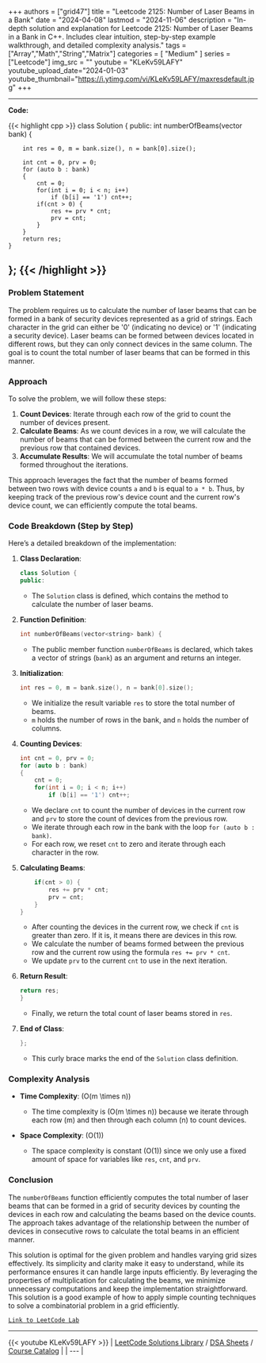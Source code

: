 
+++
authors = ["grid47"]
title = "Leetcode 2125: Number of Laser Beams in a Bank"
date = "2024-04-08"
lastmod = "2024-11-06"
description = "In-depth solution and explanation for Leetcode 2125: Number of Laser Beams in a Bank in C++. Includes clear intuition, step-by-step example walkthrough, and detailed complexity analysis."
tags = ["Array","Math","String","Matrix"]
categories = [
    "Medium"
]
series = ["Leetcode"]
img_src = ""
youtube = "KLeKv59LAFY"
youtube_upload_date="2024-01-03"
youtube_thumbnail="https://i.ytimg.com/vi/KLeKv59LAFY/maxresdefault.jpg"
+++



---
**Code:**

{{< highlight cpp >}}
class Solution {
    public:
    int numberOfBeams(vector<string> bank) {

        int res = 0, m = bank.size(), n = bank[0].size();

        int cnt = 0, prv = 0;
        for (auto b : bank) 
        {
            cnt = 0;
            for(int i = 0; i < n; i++)
                if (b[i] == '1') cnt++;
            if(cnt > 0) {
                res += prv * cnt;
                prv = cnt;
            }
        }
        return res;
    }
};
{{< /highlight >}}
---

### Problem Statement

The problem requires us to calculate the number of laser beams that can be formed in a bank of security devices represented as a grid of strings. Each character in the grid can either be '0' (indicating no device) or '1' (indicating a security device). Laser beams can be formed between devices located in different rows, but they can only connect devices in the same column. The goal is to count the total number of laser beams that can be formed in this manner.

### Approach

To solve the problem, we will follow these steps:

1. **Count Devices**: Iterate through each row of the grid to count the number of devices present.
2. **Calculate Beams**: As we count devices in a row, we will calculate the number of beams that can be formed between the current row and the previous row that contained devices.
3. **Accumulate Results**: We will accumulate the total number of beams formed throughout the iterations.

This approach leverages the fact that the number of beams formed between two rows with device counts `a` and `b` is equal to `a * b`. Thus, by keeping track of the previous row's device count and the current row's device count, we can efficiently compute the total beams.

### Code Breakdown (Step by Step)

Here’s a detailed breakdown of the implementation:

1. **Class Declaration**:
   ```cpp
   class Solution {
   public:
   ```
   - The `Solution` class is defined, which contains the method to calculate the number of laser beams.

2. **Function Definition**:
   ```cpp
   int numberOfBeams(vector<string> bank) {
   ```
   - The public member function `numberOfBeams` is declared, which takes a vector of strings (`bank`) as an argument and returns an integer.

3. **Initialization**:
   ```cpp
   int res = 0, m = bank.size(), n = bank[0].size();
   ```
   - We initialize the result variable `res` to store the total number of beams.
   - `m` holds the number of rows in the bank, and `n` holds the number of columns.

4. **Counting Devices**:
   ```cpp
   int cnt = 0, prv = 0;
   for (auto b : bank) 
   {
       cnt = 0;
       for(int i = 0; i < n; i++)
           if (b[i] == '1') cnt++;
   ```
   - We declare `cnt` to count the number of devices in the current row and `prv` to store the count of devices from the previous row.
   - We iterate through each row in the bank with the loop `for (auto b : bank)`.
   - For each row, we reset `cnt` to zero and iterate through each character in the row.

5. **Calculating Beams**:
   ```cpp
       if(cnt > 0) {
           res += prv * cnt;
           prv = cnt;
       }
   }
   ```
   - After counting the devices in the current row, we check if `cnt` is greater than zero. If it is, it means there are devices in this row.
   - We calculate the number of beams formed between the previous row and the current row using the formula `res += prv * cnt`.
   - We update `prv` to the current `cnt` to use in the next iteration.

6. **Return Result**:
   ```cpp
   return res;
   }
   ```
   - Finally, we return the total count of laser beams stored in `res`.

7. **End of Class**:
   ```cpp
   };
   ```
   - This curly brace marks the end of the `Solution` class definition.

### Complexity Analysis

- **Time Complexity**: \(O(m \times n)\)
  - The time complexity is \(O(m \times n)\) because we iterate through each row (m) and then through each column (n) to count devices.

- **Space Complexity**: \(O(1)\)
  - The space complexity is constant \(O(1)\) since we only use a fixed amount of space for variables like `res`, `cnt`, and `prv`.

### Conclusion

The `numberOfBeams` function efficiently computes the total number of laser beams that can be formed in a grid of security devices by counting the devices in each row and calculating the beams based on the device counts. The approach takes advantage of the relationship between the number of devices in consecutive rows to calculate the total beams in an efficient manner.

This solution is optimal for the given problem and handles varying grid sizes effectively. Its simplicity and clarity make it easy to understand, while its performance ensures it can handle large inputs efficiently. By leveraging the properties of multiplication for calculating the beams, we minimize unnecessary computations and keep the implementation straightforward. This solution is a good example of how to apply simple counting techniques to solve a combinatorial problem in a grid efficiently.

[`Link to LeetCode Lab`](https://leetcode.com/problems/number-of-laser-beams-in-a-bank/description/)

---
{{< youtube KLeKv59LAFY >}}
| [LeetCode Solutions Library](https://grid47.xyz/leetcode/) / [DSA Sheets](https://grid47.xyz/sheets/) / [Course Catalog](https://grid47.xyz/courses/) |
| --- |
